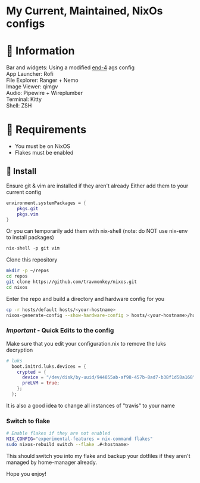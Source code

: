 # My Current, Maintained, NixOs configs

# 󰋽  Information
Bar and widgets: Using a modified [end-4](https://github.com/end-4/dots-hyprland) ags config  
App Launcher: Rofi  
File Explorer: Ranger + Nemo  
Image Viewer: qimgv  
Audio: Pipewire + Wireplumber  
Terminal: Kitty  
Shell: ZSH  


#    Requirements
- You must be on NixOS
- Flakes must be enabled

## 󰇚 Install

Ensure git & vim are installed if they aren't already
Either add them to your current config
```nix
environment.systemPackages = {
    pkgs.git
    pkgs.vim
}
```
Or you can temporarily add them with nix-shell (note: do NOT use nix-env to install packages)
```nix
nix-shell -p git vim
```

Clone this repository
```sh 
mkdir -p ~/repos
cd repos
git clone https://github.com/travmonkey/nixos.git
cd nixos
```

Enter the repo and build a directory and hardware config for you
```sh
cp -r hosts/default hosts/<your-hostname>
nixos-generate-config --show-hardware-config > hosts/<your-hostname>/hardware-configuration.nix
```

### *Important* - Quick Edits to the config

Make sure that you edit your configuration.nix to remove the luks decryption
```nix
# luks
  boot.initrd.luks.devices = {
    crypted = {
      device = "/dev/disk/by-uuid/944855ab-af98-457b-8ad7-b38f1d58a168";
      preLVM = true;
    };
  };
```
It is also a good idea to change all instances of "travis" to your name

### Switch to flake

```sh
# Enable flakes if they are not enabled
NIX_CONFIG="experimental-features = nix-command flakes"
sudo nixos-rebuild switch --flake .#<hostname>
```

This should switch you into my flake and backup your dotfiles if they aren't  
managed by home-manager already.

Hope you enjoy!
